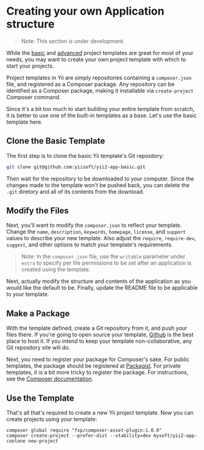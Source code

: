 Creating your own Application structure
=======================================

> Note: This section is under development.

While the [basic](https://github.com/yiisoft/yii2-app-basic) and [advanced](https://github.com/yiisoft/yii2-app-advanced)
project templates are great for most of your needs, you may want to create your own project template with which
to start your projects.

Project templates in Yii are simply repositories containing a `composer.json` file, and registered as a Composer package.
Any repository can be identified as a Composer package, making it installable via `create-project` Composer command.

Since it's a bit too much to start building your entire template from scratch, it is better to use one of the built-in
templates as a base. Let's use the basic template here.

Clone the Basic Template
----------------------------------------

The first step is to clone the basic Yii template's Git repository:

```bash
git clone git@github.com:yiisoft/yii2-app-basic.git
```

Then wait for the repository to be downloaded to your computer. Since the changes made to the template won't be pushed back, you can delete the `.git` diretory and all
of its contents from the download.

Modify the Files
------------

Next, you'll want to modify the `composer.json` to reflect your template. Change the `name`, `description`, `keywords`, `homepage`, `license`, and `support` values
to describe your new template. Also adjust the `require`, `require-dev`, `suggest`, and other options to match your template's requirements.

> Note: In the `composer.json` file, use the `writable` parameter under `extra` to specify
> per file permissions to be set after an application is created using the template.

Next, actually modify the structure and contents of the application as you would like the default to be. Finally, update the README file to be applicable to your template.

Make a Package
--------------

With the template defined, create a Git repository from it, and push your files there. If you're going to open source your template, [Github](http://github.com) is the best place to host it. If you intend to keep your template non-collaborative, any Git repository site will do.

Next, you need to register your package for Composer's sake. For public templates, the package should be registered at [Packagist](https://packagist.org/).
For private templates, it is a bit more tricky to register the package. For instructions, see the [Composer documentation](https://getcomposer.org/doc/05-repositories.md#hosting-your-own).

Use the Template
------

That's all that's required to create a new Yii project template. Now you can create projects using your template:

```
composer global require "fxp/composer-asset-plugin:1.0.0"
composer create-project --prefer-dist --stability=dev mysoft/yii2-app-coolone new-project
```
